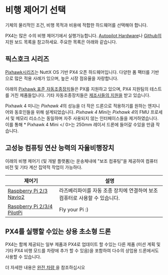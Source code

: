# 비행 제어기 선택

기체의 물리적인 조건, 비행 목적과 비용에 적합한 하드웨어를 선택해야 합니다.

PX4는 많은 수의 비행 제어기에서 실행가능합니다. [Autopilot Hardware](../flight_controller/README.md)나 [Github의 ](https://github.com/PX4/PX4-Autopilot/#supported-hardware) 지원 보드 목록을 참고하세요. 주요한 목록은 아래와 같습니다.

## 픽스호크 시리즈

[Pixhawk시리즈](../flight_controller/pixhawk_series.md)는 NuttX OS 기반 PX4 오픈 하드웨어입니다. 다양한 폼 팩터를 기반으로 많은 적용 사례가 있으며, 높은 시장 점유율을 자랑합니다.

아래의 [Pixhawk 표준 자동조종장치](../flight_controller/autopilot_pixhawk_standard.md)들은 PX를 지원하고 있으며, PX4 지원팀의 테스트를 거친 제품들입니다. 기타 자동조종장치들은 [제조사들의 지원을](../flight_controller/autopilot_manufacturer_supported.md) 받고 있습니다.

Pixhawk 4 미니는 *Pixhawk 4*의 성능을 더 작은 드론으로 적용하기를 원하는 엔지니어와 동호인들을 위해 설계되었습니다. *Pixhawk 4 Mini*는 *Pixhawk 4*의 FMU 프로세서 및 메모리 리소스는 동일하며 자주 사용되지 않는 인터페이스들을 제거하였습니다. 이를 통해 * Pixhawk 4 Mini </ 0>는 250mm 레이서 드론에 들어갈 수있을 만큼 작습니다.</td> </tr> 

</tbody> </table> 

## 고성능 컴퓨팅 연산 능력의 자율비행장치

이래의 비행 제어기 (및 개발 플랫폼)는 운송체내에 "보조 컴퓨팅"을 제공하여 컴퓨터 비전 및 기타 계산 집약적 작업이 가능하다.

| 제어기                                                                        | 설명                                         |
| -------------------------------------------------------------------------- | ------------------------------------------ |
| [Raspberry Pi 2/3 Navio2](../flight_controller/raspberry_pi_navio2.md)     | 라즈베리파이를 자동 조종 장치에 연결하여 보조 컴퓨터로 사용할 수 있습니다. |
| [Raspberry Pi 2/3/4 PilotPi](../flight_controller/raspberry_pi_pilotpi.md) | Fly your Pi :)                             |

## PX4를 실행할 수있는 상용 초소형 드론

PX4는 함께 제공되는 일부 제품과 PX4로 업데이트 할 수있는 다른 제품 (미션 계획 및 기타 PX4 비행 모드를 차량에 추가 할 수 있음)을 포함하여 다수의 상업용 드론에서도 사용할 수 있습니다.

더 자세한 내용은 [ 완전 차량 ](../complete_vehicles/README.md)을 참조하십시오